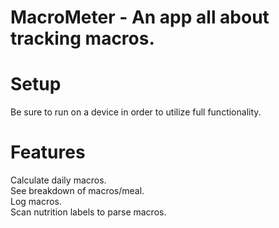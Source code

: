 # MacroMeter - An app all about tracking macros.
# Setup
  Be sure to run on a device in order to utilize full functionality.
  
# Features

Calculate daily macros.  
See breakdown of macros/meal.  
Log macros.  
Scan nutrition labels to parse macros.  
